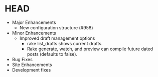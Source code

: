 # HEAD

  * Major Enhancements
    * New configuration structure (#958)
  * Minor Enhancements
    * Improved draft management options
      - rake list_drafts shows current drafts.
      - Rake generate, watch, and preview can compile future dated posts (defaults to false).
  * Bug Fixes
  * Site Enhancements
  * Development fixes
